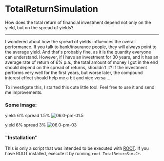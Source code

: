 # TotalReturnSimulation
How does the total return of financial investment depend not only on the yield, but on the spread of yields?

--- 

I wondered about how the spread of yields influences the overall performance.
If you talk to bank/insurance people, they will always point to the average yield.
And that's probably fine, as it is the quantity everyone can understand.
However, if I have an investment for 30 years, and it has an average rate of return of 6% p.a., the total amount of money I got in the end should depend on the spread of returns, shouldn't it?
If the investment performs very well for the first years, but worse later, the compound interest effect should help me a bit and vice versa …

To investigate this, I started this cute little tool.
Feel free to use it and send me improvements.

### Some image:
yield: 6%
spread 1.5%
![06.0-pm-01.5](https://user-images.githubusercontent.com/13000622/55651724-dab80400-57e9-11e9-9a4d-a8b55725efaf.gif)

yield 6%
spread 3%
![06.0-pm-03](https://user-images.githubusercontent.com/13000622/55651851-2cf92500-57ea-11e9-98cd-1f04b1d1a404.gif)

### "Installation"
This is only a script that was intended to be executed with [ROOT](https://root.cern.ch/ "ROOT web page").
If you have ROOT installed, execute it by running `root TotalReturnSim.C+`.
